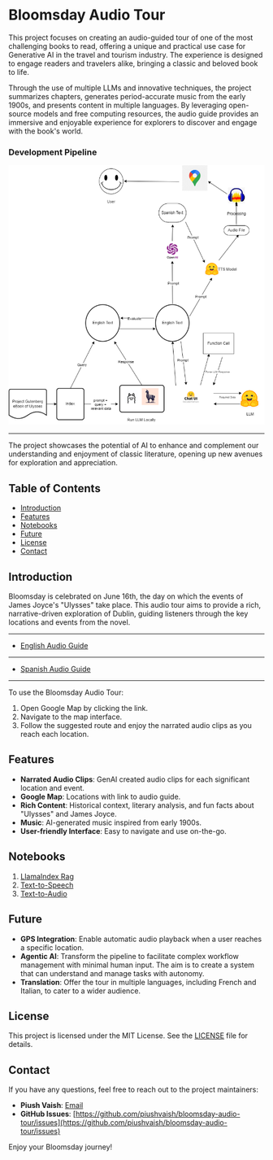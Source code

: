 # Bloomsday Audio Tour
This project focuses on creating an audio-guided tour of one of the most challenging books to read, offering a unique and practical use case for Generative AI in the travel and tourism industry. The experience is designed to engage readers and travelers alike, bringing a classic and beloved book to life.

Through the use of multiple LLMs and innovative techniques, the project summarizes chapters, generates period-accurate music from the early 1900s, and presents content in multiple languages. By leveraging open-source models and free computing resources, the audio guide provides an immersive and enjoyable experience for explorers to discover and engage with the book's world.
### Development Pipeline
![pipeline](bloomsday_2024.png)

---

The project showcases the potential of AI to enhance and complement our understanding and enjoyment of classic literature, opening up new avenues for exploration and appreciation.

## Table of Contents

- [Introduction](#introduction)
- [Features](#features)
- [Notebooks](#notebooks)
- [Future](#future)
- [License](#license)
- [Contact](#contact)

## Introduction
Bloomsday is celebrated on June 16th, the day on which the events of James Joyce's "Ulysses" take place. This audio tour aims to provide a rich, narrative-driven exploration of Dublin, guiding listeners through the key locations and events from the novel.

---

* [English Audio Guide](https://www.google.com/maps/d/edit?mid=1EAl0qyDAX5e3o4bzllnlxRYldMyNV-M&usp=drive_link)
---
* [Spanish Audio Guide](https://www.google.com/maps/d/edit?mid=1zmELKb8KD7Td6lRvmQDH4eods6ITfyU&usp=drive_link)
---
To use the Bloomsday Audio Tour:
1. Open Google Map by clicking the link.
2. Navigate to the map interface.
3. Follow the suggested route and enjoy the narrated audio clips as you reach each location.

## Features
- **Narrated Audio Clips**: GenAI created audio clips for each significant location and event.
- **Google Map**: Locations with link to audio guide.
- **Rich Content**: Historical context, literary analysis, and fun facts about "Ulysses" and James Joyce.
- **Music**: AI-generated music inspired from early 1900s.
- **User-friendly Interface**: Easy to navigate and use on-the-go.

## Notebooks
1. [LlamaIndex Rag](https://github.com/piushvaish/large-language-models/blob/main/mini-projects/text-to-speech/bloomsday_2024/ollama-llamaindex-rag.ipynb)
2. [Text-to-Speech](https://github.com/piushvaish/large-language-models/blob/main/mini-projects/text-to-speech/bloomsday_2024/suno-ai-tts.ipynb)
3. [Text-to-Audio](https://github.com/piushvaish/large-language-models/blob/main/mini-projects/text-to-speech/bloomsday_2024/text-to-audio-stability-ai.ipynb)

## Future
- **GPS Integration**: Enable automatic audio playback when a user reaches a specific location.
- **Agentic AI**: Transform the pipeline to facilitate complex workflow management with minimal human input. The aim is to create a system that can understand and manage tasks with autonomy.
- **Translation**: Offer the tour in multiple languages, including French and Italian, to cater to a wider audience.

## License

This project is licensed under the MIT License. See the [LICENSE](LICENSE) file for details.

## Contact

If you have any questions, feel free to reach out to the project maintainers:

- **Piush Vaish**: [Email](mailto:socialeventsdublin@gmail.com)
- **GitHub Issues**: [https://github.com/piushvaish/bloomsday-audio-tour/issues](https://github.com/piushvaish/bloomsday-audio-tour/issues)

Enjoy your Bloomsday journey!



